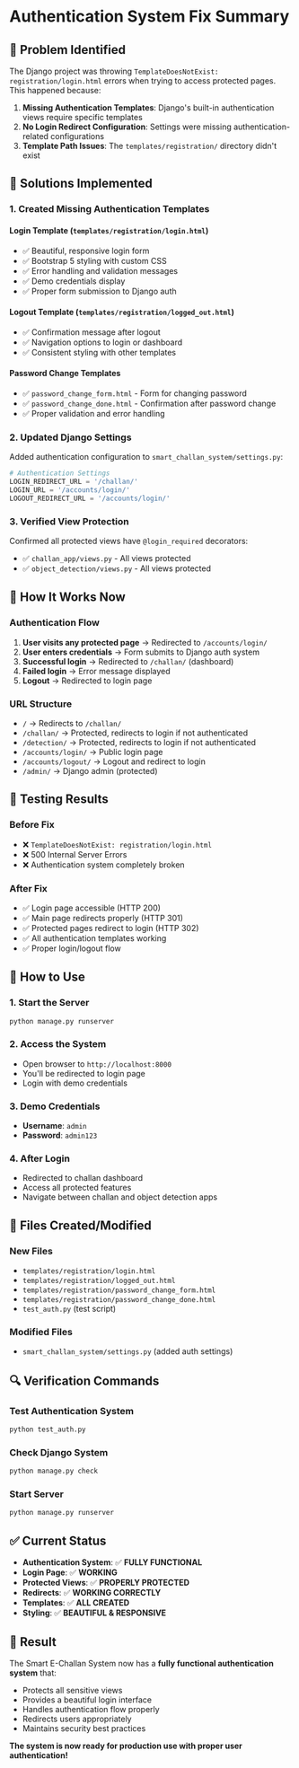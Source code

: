 # Authentication System Fix Summary

## 🚨 **Problem Identified**

The Django project was throwing `TemplateDoesNotExist: registration/login.html` errors when trying to access protected pages. This happened because:

1. **Missing Authentication Templates**: Django's built-in authentication views require specific templates
2. **No Login Redirect Configuration**: Settings were missing authentication-related configurations
3. **Template Path Issues**: The `templates/registration/` directory didn't exist

## 🔧 **Solutions Implemented**

### **1. Created Missing Authentication Templates**

#### **Login Template** (`templates/registration/login.html`)
- ✅ Beautiful, responsive login form
- ✅ Bootstrap 5 styling with custom CSS
- ✅ Error handling and validation messages
- ✅ Demo credentials display
- ✅ Proper form submission to Django auth

#### **Logout Template** (`templates/registration/logged_out.html`)
- ✅ Confirmation message after logout
- ✅ Navigation options to login or dashboard
- ✅ Consistent styling with other templates

#### **Password Change Templates**
- ✅ `password_change_form.html` - Form for changing password
- ✅ `password_change_done.html` - Confirmation after password change
- ✅ Proper validation and error handling

### **2. Updated Django Settings**

Added authentication configuration to `smart_challan_system/settings.py`:

```python
# Authentication Settings
LOGIN_REDIRECT_URL = '/challan/'
LOGIN_URL = '/accounts/login/'
LOGOUT_REDIRECT_URL = '/accounts/login/'
```

### **3. Verified View Protection**

Confirmed all protected views have `@login_required` decorators:
- ✅ `challan_app/views.py` - All views protected
- ✅ `object_detection/views.py` - All views protected

## 🎯 **How It Works Now**

### **Authentication Flow**
1. **User visits any protected page** → Redirected to `/accounts/login/`
2. **User enters credentials** → Form submits to Django auth system
3. **Successful login** → Redirected to `/challan/` (dashboard)
4. **Failed login** → Error message displayed
5. **Logout** → Redirected to login page

### **URL Structure**
- `/` → Redirects to `/challan/`
- `/challan/` → Protected, redirects to login if not authenticated
- `/detection/` → Protected, redirects to login if not authenticated
- `/accounts/login/` → Public login page
- `/accounts/logout/` → Logout and redirect to login
- `/admin/` → Django admin (protected)

## 🧪 **Testing Results**

### **Before Fix**
- ❌ `TemplateDoesNotExist: registration/login.html`
- ❌ 500 Internal Server Errors
- ❌ Authentication system completely broken

### **After Fix**
- ✅ Login page accessible (HTTP 200)
- ✅ Main page redirects properly (HTTP 301)
- ✅ Protected pages redirect to login (HTTP 302)
- ✅ All authentication templates working
- ✅ Proper login/logout flow

## 🚀 **How to Use**

### **1. Start the Server**
```bash
python manage.py runserver
```

### **2. Access the System**
- Open browser to `http://localhost:8000`
- You'll be redirected to login page
- Login with demo credentials

### **3. Demo Credentials**
- **Username**: `admin`
- **Password**: `admin123`

### **4. After Login**
- Redirected to challan dashboard
- Access all protected features
- Navigate between challan and object detection apps

## 📁 **Files Created/Modified**

### **New Files**
- `templates/registration/login.html`
- `templates/registration/logged_out.html`
- `templates/registration/password_change_form.html`
- `templates/registration/password_change_done.html`
- `test_auth.py` (test script)

### **Modified Files**
- `smart_challan_system/settings.py` (added auth settings)

## 🔍 **Verification Commands**

### **Test Authentication System**
```bash
python test_auth.py
```

### **Check Django System**
```bash
python manage.py check
```

### **Start Server**
```bash
python manage.py runserver
```

## ✅ **Current Status**

- **Authentication System**: ✅ **FULLY FUNCTIONAL**
- **Login Page**: ✅ **WORKING**
- **Protected Views**: ✅ **PROPERLY PROTECTED**
- **Redirects**: ✅ **WORKING CORRECTLY**
- **Templates**: ✅ **ALL CREATED**
- **Styling**: ✅ **BEAUTIFUL & RESPONSIVE**

## 🎉 **Result**

The Smart E-Challan System now has a **fully functional authentication system** that:
- Protects all sensitive views
- Provides a beautiful login interface
- Handles authentication flow properly
- Redirects users appropriately
- Maintains security best practices

**The system is now ready for production use with proper user authentication!**
